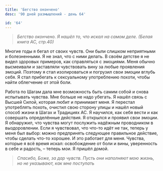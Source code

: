 ```yaml
---
title: 'Бегство окончено'
desc: '90 дней размышлений - день 64'

id: '64'
---
```


> _Бегство окончено. Я нашёл то, что искал на самом деле._ _(Белая книга АС,
> стр.40)_

Многие годы я бегал от своих чувств. Они были слишком неприятными и
болезненными. Я не знал, что с ними делать. В своём детстве я не видел
здоровых примеров, как справляться с эмоциями. Меня обычно высмеивали и
заставляли чувствовать вину за любые проявления эмоций. Поэтому я стал
изолироваться и погрузил свои эмоции вглубь себя. Я стал прибегать к
сексуальному употреблению похоти, чтобы найти облегчение от этой боли.

Работа по Шагам дала мне возможность быть самим собой и снова испытывать
чувства. Мне больше не надо убегать. Я нашёл связь с Высшей Силой, которая
любит и принимает меня. Я перестал употреблять похоть, очистил свою сторону
улицы и нашёл новый способ жизни в Шагах и Традициях АС. Я научился, как себя
вести и как совершать определённые действия. Я открылся и проявил свои эмоции.
Я обнаружил, что чувства могут послужить надёжным проводником в выздоровлении.
Если я чувствовал, что что-то идёт не так, теперь у меня был выбор: можно
предпринять следующее правильное действие, чтобы сделать что-то хорошее. И это
работает для меня. Чувства, которые я всё время искал: освобождение от боли и
вины, уверенность в себе и радость, – теперь мои. Я пришёл домой.

> _Спасибо, Боже, за дар чувств. Пусть они наполняют мою жизнь, но не
> указывают, как мне поступать_
